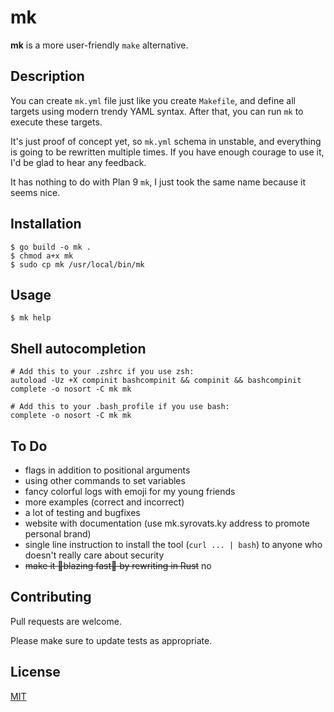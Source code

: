# mk

**mk** is a more user-friendly `make` alternative.


## Description

You can create `mk.yml` file just like you create `Makefile`, and define all targets using modern trendy YAML syntax. After that, you can run `mk` to execute these targets.

It's just proof of concept yet, so `mk.yml` schema in unstable, and everything is going to be rewritten multiple times. If you have enough courage to use it, I'd be glad to hear any feedback.

It has nothing to do with Plan 9 `mk`, I just took the same name because it seems nice.


## Installation

```shell
$ go build -o mk .
$ chmod a+x mk
$ sudo cp mk /usr/local/bin/mk
```


## Usage

```shell
$ mk help
```

## Shell autocompletion

```shell
# Add this to your .zshrc if you use zsh:
autoload -Uz +X compinit bashcompinit && compinit && bashcompinit
complete -o nosort -C mk mk

# Add this to your .bash_profile if you use bash:
complete -o nosort -C mk mk
```

## To Do

* flags in addition to positional arguments
* using other commands to set variables
* fancy colorful logs with emoji for my young friends
* more examples (correct and incorrect)
* a lot of testing and bugfixes
* website with documentation (use mk.syrovats.ky address to promote personal brand)
* single line instruction to install the tool (`curl ... | bash`) to anyone who doesn't really care about security
* ~~make it :rocket:blazing fast:rocket: by rewriting in Rust~~ no


## Contributing

Pull requests are welcome.

Please make sure to update tests as appropriate.

## License
[MIT](https://choosealicense.com/licenses/mit/)
